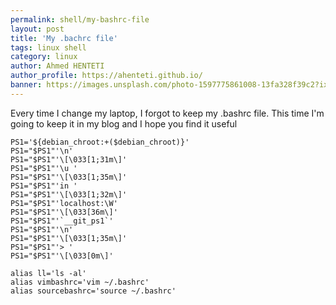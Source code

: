 ```yaml
---
permalink: shell/my-bashrc-file
layout: post
title: 'My .bachrc file'
tags: linux shell
category: linux
author: Ahmed HENTETI
author_profile: https://ahenteti.github.io/
banner: https://images.unsplash.com/photo-1597775861008-13fa328f39c2?ixlib=rb-1.2.1&ixid=eyJhcHBfaWQiOjEyMDd9&auto=format&fit=crop&w=1166&q=80
---
```


Every time I change my laptop, I forgot to keep my .bashrc file. This time I'm going to keep it in my blog and I hope you find it useful

```shell
PS1='${debian_chroot:+($debian_chroot)}'
PS1="$PS1"'\n'
PS1="$PS1"'\[\033[1;31m\]'
PS1="$PS1"'\u '
PS1="$PS1"'\[\033[1;35m\]'
PS1="$PS1"'in '
PS1="$PS1"'\[\033[1;32m\]'
PS1="$PS1"'localhost:\W'
PS1="$PS1"'\[\033[36m\]'
PS1="$PS1"'`__git_ps1`'
PS1="$PS1"'\n'
PS1="$PS1"'\[\033[1;35m\]'
PS1="$PS1"'> '
PS1="$PS1"'\[\033[0m\]'

alias ll='ls -al'
alias vimbashrc='vim ~/.bashrc'
alias sourcebashrc='source ~/.bashrc'
```
